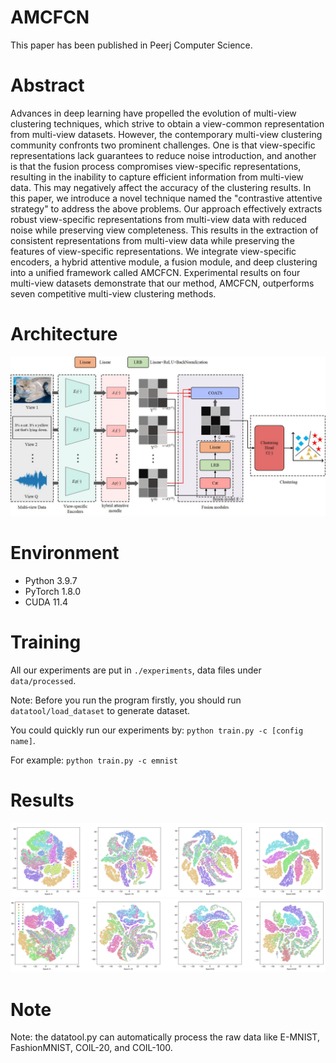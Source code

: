 # AMCFCN

This paper has been published in Peerj Computer Science.

# Abstract

Advances in deep learning have propelled the evolution of multi-view clustering techniques, which strive to obtain a view-common representation from multi-view datasets. However, the contemporary multi-view clustering community confronts two prominent challenges. One is that view-specific representations lack guarantees to reduce noise introduction, and another is that the fusion process compromises view-specific representations, resulting in the inability to capture efficient information from multi-view data. This may negatively affect the accuracy of the clustering results. In this paper, we introduce a novel technique named the "contrastive attentive strategy" to address the above problems. Our approach effectively extracts robust view-specific representations from multi-view data with reduced noise while preserving view completeness. This results in the extraction of consistent representations from multi-view data while preserving the features of view-specific representations. We integrate view-specific encoders, a hybrid attentive module, a fusion module, and deep clustering into a unified framework called AMCFCN. Experimental results on four multi-view datasets demonstrate that our method, AMCFCN, outperforms seven competitive multi-view clustering methods. 

# Architecture

![model](https://github.com/xiaohuarun/AMCFCN/blob/main/img/model.jpg)

# Environment

- Python 3.9.7
- PyTorch 1.8.0
- CUDA 11.4

# Training

All our experiments are put in `./experiments`, data files under `data/processed`.

Note: Before you run the program firstly, you should run `datatool/load_dataset` to generate dataset.

You could quickly run our experiments by: `python train.py -c [config name]`.

For example: `python train.py -c emnist`

# Results
![results](https://github.com/xiaohuarun/AMCFCN/blob/main/img/Result.PNG)
![results](https://github.com/xiaohuarun/AMCFCN/blob/main/img/Result2.PNG)


# Note 

Note: the datatool.py can automatically process the raw data like E-MNIST, FashionMNIST, COIL-20, and COIL-100.
